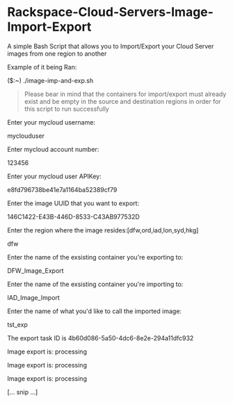 # Rackspace-Cloud-Servers-Image-Import-Export
A simple Bash Script that allows you to Import/Export your Cloud Server images from one region to another

Example of it being Ran:

($:~) ./image-imp-and-exp.sh

> Please bear in mind that the containers for import/export must already exist and be empty in the source and destination regions in order for this script to run successfully

Enter your mycloud username:

myclouduser

Enter mycloud account number:

123456

Enter your mycloud user APIKey:

e8fd796738be41e7a1164ba52389cf79

Enter the image UUID that you want to export:

146C1422-E43B-446D-8533-C43AB977532D

Enter the region where the image resides:[dfw,ord,iad,lon,syd,hkg]

dfw

Enter the name of the exsisting container you're exporting to:

DFW_Image_Export

Enter the name of the exsisting container you're importing to:

IAD_Image_Import

Enter the name of what you'd like to call the imported image:

tst_exp

The export task ID is 4b60d086-5a50-4dc6-8e2e-294a11dfc932

Image export is: processing

Image export is: processing

Image export is: processing

[... snip ...]
